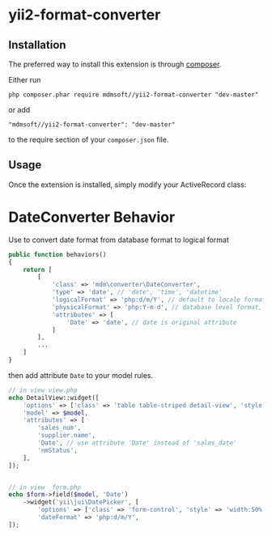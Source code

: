 yii2-format-converter
=====================
Installation
------------

The preferred way to install this extension is through [composer](http://getcomposer.org/download/).

Either run

```
php composer.phar require mdmsoft//yii2-format-converter "dev-master"
```

or add

```
"mdmsoft//yii2-format-converter": "dev-master"
```

to the require section of your `composer.json` file.


Usage
-----

Once the extension is installed, simply modify your ActiveRecord class:

# DateConverter Behavior
Use to convert date format from database format to logical format

```php
public function behaviors()
{
    return [
        [
            'class' => 'mdm\converter\DateConverter',
            'type' => 'date', // 'date', 'time', 'datetime'
            'logicalFormat' => 'php:d/m/Y', // default to locale format
            'physicalFormat' => 'php:Y-m-d', // database level format, default to 'Y-m-d'
            'attributes' => [
                'Date' => 'date', // date is original attribute
            ]
        ],
        ...
    ]
}
```

then add attribute `Date` to your model rules.

```php
// in view view.php
echo DetailView::widget([
	'options' => ['class' => 'table table-striped detail-view', 'style' => 'padding:0px;'],
	'model' => $model,
	'attributes' => [
		'sales_num',
		'supplier.name',
		'Date', // use attribute 'Date' instead of 'sales_date'
		'nmStatus',
	],
]);


// in view _form.php 
echo $form->field($model, 'Date')
	->widget('yii\jui\DatePicker', [
		'options' => ['class' => 'form-control', 'style' => 'width:50%'],
		'dateFormat' => 'php:d/m/Y', 
]);
```

